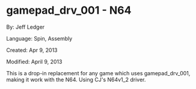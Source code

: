 # gamepad_drv_001 - N64

By: Jeff Ledger

Language: Spin, Assembly

Created: Apr 9, 2013

Modified: April 9, 2013

This is a drop-in replacement for any game which uses gamepad\_drv\_001, making it work with the N64. Using CJ's N64v1\_2 driver.
